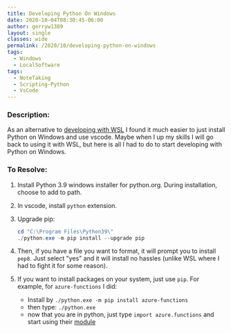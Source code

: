 ```yaml
---
title: Developing Python On Windows
date: 2020-10-04T08:30:45-06:00
author: gerryw1389
layout: single
classes: wide
permalink: /2020/10/developing-python-on-windows
tags:
  - Windows
  - LocalSoftware
tags:
  - NoteTaking
  - Scripting-Python
  - VsCode
---
```

<!--more-->

### Description:

As an alternative to [developing with WSL](https://automationadmin.com/2020/06/developing-python-on-windows-wsl) I found it much easier to just install Python on Windows and use vscode. Maybe when I up my skills I will go back to using it with WSL, but here is all I had to do to start developing with Python on Windows.

### To Resolve:

1. Install Python 3.9 windows installer for python.org. During installation, choose to add to path.

2. In vscode, install `python` extension.

3. Upgrade pip:

   ```powershell
   cd "C:\Program Files\Python39\"
   ./python.exe -m pip install --upgrade pip
   ```

4. Then, if you have a file you want to format, it will prompt you to install `pep8`. Just select "yes" and it will install no hassles (unlike WSL where I had to fight it for some reason).

5. If you want to install packages on your system, just use `pip`. For example, for `azure-functions` I did:

   - Install by `./python.exe -m pip install azure-functions`
   - then type: `./python.exe`
   - now that you are in python, just type `import azure.functions` and start using their [module](https://docs.microsoft.com/en-us/python/api/azure-functions/azure.functions?view=azure-python)
